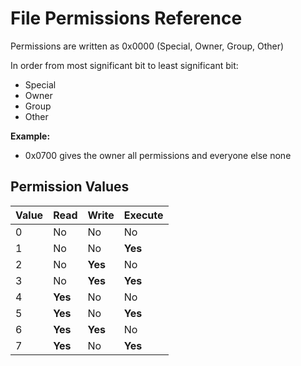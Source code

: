 # File Permissions Reference

Permissions are written as 0x0000 (Special, Owner, Group, Other)

In order from most significant bit to least significant bit:
  - Special
  - Owner
  - Group 
  - Other  

**Example:**
  - 0x0700 gives the owner all permissions and everyone else none

## Permission Values

| Value | Read | Write | Execute |
| - | - | - | - |
| 0 | No | No | No |
| 1 | No | No | **Yes** |
| 2 | No | **Yes** | No |
| 3 | No | **Yes** | **Yes** |
| 4 | **Yes** | No | No |
| 5 | **Yes** | No | **Yes** |
| 6 | **Yes** | **Yes** | No |
| 7 | **Yes** | No | **Yes** |
